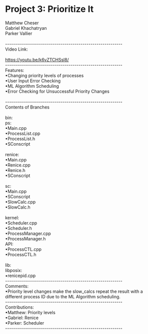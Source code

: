 # Project 3: Prioritize It <br />
Matthew Cheser<br />
Gabriel Khachatryan<br />
Parker Vallier<br />
<br />
-----------------------------------------------------------<br />
Video Link:<br />
<br />
https://youtu.be/k6vZTCHSsl8/<br />
-----------------------------------------------------------<br />
Features:<br />
•Changing priority levels of processes<br />
•User Input Error Checking<br />
•ML Algorithm Scheduling<br />
•Error Checking for Unsuccessful Priority Changes<br />
<br />
-----------------------------------------------------------<br />
Contents of Branches<br />
<br />
bin:<br />
	ps:<br />
•Main.cpp<br />
•ProcessList.cpp<br />
•ProcessList.h<br />
•SConscript<br />
<br />
renice:<br />
•Main.cpp<br />
•Renice.cpp<br />
•Renice.h<br />
•SConscript<br />
<br />
sc: <br />
•Main.cpp<br />
•SConscript<br />
•SlowCalc.cpp<br />
•SlowCalc.h <br />
<br />
kernel:<br />
•Scheduler.cpp<br />
•Scheduler.h<br />
•ProcessManager.cpp<br />
•ProcessManager.h<br />
API:<br />
•ProcessCTL.cpp<br />
•ProcessCTL.h<br />
<br />
lib:<br />
	libposix:<br />
•renicepid.cpp<br />
-----------------------------------------------------------<br />
Comments:<br />
•Priority level changes make the slow_calcs repeat the result with a different process ID due to the ML Algorithm scheduling.<br />
-----------------------------------------------------------<br />
Contributions: <br />
•Matthew: Priority levels<br />
•Gabriel: Renice<br />
•Parker: Scheduler<br />
-----------------------------------------------------------<br />
